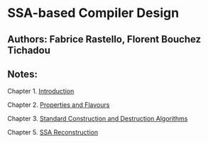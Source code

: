 # SSA-based Compiler Design
## **Authors**: Fabrice Rastello, Florent Bouchez Tichadou

## **Notes**:
Chapter 1. [Introduction](./chapter-1.md)

Chapter 2. [Properties and Flavours](./chapter-2.md)

Chapter 3. [Standard Construction and Destruction Algorithms](./chapter-3.md)

Chapter 5. [SSA Reconstruction](./chapter-5.md)